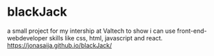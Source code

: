 # blackJack
a small project for my intership at Valtech to show i can use front-end-webdeveloper skills like css, html, javascript and react.
https://jonasaija.github.io/blackJack/
